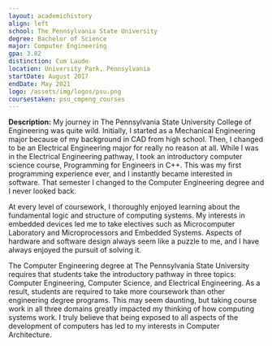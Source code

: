 ```yaml
---
layout: academichistory
align: left
school: The Pennsylvania State University
degree: Bachelor of Science
major: Computer Engineering
gpa: 3.82
distinction: Cum Laude
location: University Park, Pennsylvania
startDate: August 2017
endDate: May 2021
logo: /assets/img/logos/psu.png
coursestaken: psu_cmpeng_courses
---
```

**Description:** My journey in The Pennsylvania State University College of Engineering was quite wild. Initially, I started as a Mechanical Engineering major because of my background in CAD from high school. Then, I changed to be an Electrical Engineering major for really no reason at all. While I was in the Electrical Engineering pathway, I took an introductory computer science course, Programming for Engineers in C++. This was my first programming experience ever, and I instantly became interested in software. That semester I changed to the Computer Engineering degree and I never looked back. 

At every level of coursework, I thoroughly enjoyed learning about the fundamental logic and structure of computing systems. My interests in embedded devices led me to take electives such as Microcomputer Laboratory and Microprocessors and Embedded Systems. Aspects of hardware and software design always seem like a puzzle to me, and I have always enjoyed the pursuit of solving it.

The Computer Engineering degree at The Pennsylvania State University requires that students take the introductory pathway in three topics: Computer Engineering, Computer Science, and Electrical Engineering. As a result, students are required to take more coursework than other engineering degree programs. This may seem daunting, but taking course work in all three domains greatly impacted my thinking of how computing systems work. I truly believe that being exposed to all aspects of the development of computers has led to my interests in Computer Architecture.